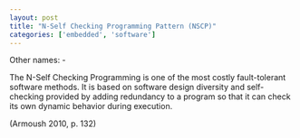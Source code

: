 ```yaml
---
layout: post
title: "N-Self Checking Programming Pattern (NSCP)"
categories: ['embedded', 'software']
---
```


Other names: -

The N-Self Checking Programming is one of the most costly fault-tolerant software methods. It is based on software design diversity
and self-checking provided by adding redundancy to a program so that it can check its own dynamic behavior during execution.

(Armoush 2010, p. 132)